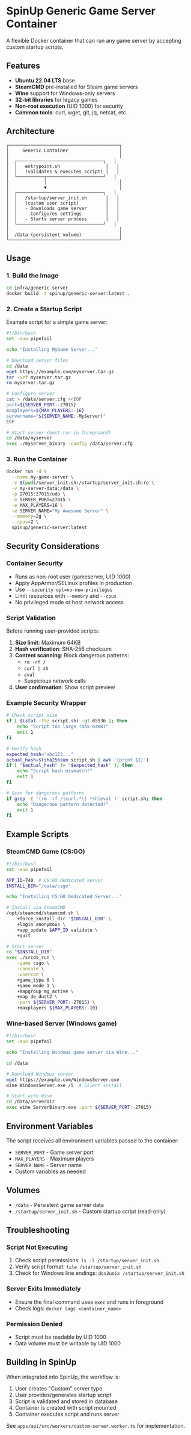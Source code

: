 # SpinUp Generic Game Server Container

A flexible Docker container that can run any game server by accepting custom startup scripts.

## Features

- **Ubuntu 22.04 LTS** base
- **SteamCMD** pre-installed for Steam game servers
- **Wine** support for Windows-only servers
- **32-bit libraries** for legacy games
- **Non-root execution** (UID 1000) for security
- **Common tools**: curl, wget, git, jq, netcat, etc.

## Architecture

```
┌─────────────────────────────────────────┐
│     Generic Container                   │
│                                         │
│  ┌────────────────────────────────┐   │
│  │   entrypoint.sh                 │   │
│  │   (validates & executes script) │   │
│  └──────────┬─────────────────────┘   │
│             │                           │
│             ▼                           │
│  ┌────────────────────────────────┐   │
│  │   /startup/server_init.sh       │   │
│  │   (custom user script)          │   │
│  │   - Downloads game server       │   │
│  │   - Configures settings         │   │
│  │   - Starts server process       │   │
│  └────────────────────────────────┘   │
│                                         │
│  /data (persistent volume)              │
└─────────────────────────────────────────┘
```

## Usage

### 1. Build the Image

```bash
cd infra/generic-server
docker build -t spinup/generic-server:latest .
```

### 2. Create a Startup Script

Example script for a simple game server:

```bash
#!/bin/bash
set -euo pipefail

echo "Installing MyGame Server..."

# Download server files
cd /data
wget https://example.com/myserver.tar.gz
tar -xzf myserver.tar.gz
rm myserver.tar.gz

# Configure server
cat > /data/server.cfg <<EOF
port=${SERVER_PORT:-27015}
maxplayers=${MAX_PLAYERS:-16}
servername="${SERVER_NAME:-MyServer}"
EOF

# Start server (must run in foreground)
cd /data/myserver
exec ./myserver_binary -config /data/server.cfg
```

### 3. Run the Container

```bash
docker run -d \
  --name my-game-server \
  -v $(pwd)/server_init.sh:/startup/server_init.sh:ro \
  -v my-server-data:/data \
  -p 27015:27015/udp \
  -e SERVER_PORT=27015 \
  -e MAX_PLAYERS=16 \
  -e SERVER_NAME="My Awesome Server" \
  --memory=2g \
  --cpus=2 \
  spinup/generic-server:latest
```

## Security Considerations

### Container Security

- Runs as non-root user (gameserver, UID 1000)
- Apply AppArmor/SELinux profiles in production
- Use `--security-opt=no-new-privileges`
- Limit resources with `--memory` and `--cpus`
- No privileged mode or host network access

### Script Validation

Before running user-provided scripts:

1. **Size limit**: Maximum 64KB
2. **Hash verification**: SHA-256 checksum
3. **Content scanning**: Block dangerous patterns:
   - `rm -rf /`
   - `curl | sh`
   - `eval`
   - Suspicious network calls
4. **User confirmation**: Show script preview

### Example Security Wrapper

```bash
# Check script size
if [ $(stat -f%z script.sh) -gt 65536 ]; then
    echo "Script too large (max 64KB)"
    exit 1
fi

# Verify hash
expected_hash="abc123..."
actual_hash=$(sha256sum script.sh | awk '{print $1}')
if [ "$actual_hash" != "$expected_hash" ]; then
    echo "Script hash mismatch!"
    exit 1
fi

# Scan for dangerous patterns
if grep -E '(rm -rf /|curl.*\| *sh|eval )' script.sh; then
    echo "Dangerous pattern detected!"
    exit 1
fi
```

## Example Scripts

### SteamCMD Game (CS:GO)

```bash
#!/bin/bash
set -euo pipefail

APP_ID=740  # CS:GO dedicated server
INSTALL_DIR="/data/csgo"

echo "Installing CS:GO Dedicated Server..."

# Install via SteamCMD
/opt/steamcmd/steamcmd.sh \
    +force_install_dir "$INSTALL_DIR" \
    +login anonymous \
    +app_update $APP_ID validate \
    +quit

# Start server
cd "$INSTALL_DIR"
exec ./srcds_run \
    -game csgo \
    -console \
    -usercon \
    +game_type 0 \
    +game_mode 1 \
    +mapgroup mg_active \
    +map de_dust2 \
    -port ${SERVER_PORT:-27015} \
    +maxplayers ${MAX_PLAYERS:-10}
```

### Wine-based Server (Windows game)

```bash
#!/bin/bash
set -euo pipefail

echo "Installing Windows game server via Wine..."

cd /data

# Download Windows server
wget https://example.com/WindowsServer.exe
wine WindowsServer.exe /S  # Silent install

# Start with Wine
cd /data/ServerDir
exec wine ServerBinary.exe -port ${SERVER_PORT:-27015}
```

## Environment Variables

The script receives all environment variables passed to the container:

- `SERVER_PORT` - Game server port
- `MAX_PLAYERS` - Maximum players
- `SERVER_NAME` - Server name
- Custom variables as needed

## Volumes

- `/data` - Persistent game server data
- `/startup/server_init.sh` - Custom startup script (read-only)

## Troubleshooting

### Script Not Executing

1. Check script permissions: `ls -l /startup/server_init.sh`
2. Verify script format: `file /startup/server_init.sh`
3. Check for Windows line endings: `dos2unix /startup/server_init.sh`

### Server Exits Immediately

- Ensure the final command uses `exec` and runs in foreground
- Check logs: `docker logs <container_name>`

### Permission Denied

- Script must be readable by UID 1000
- Data volume must be writable by UID 1000

## Building in SpinUp

When integrated into SpinUp, the workflow is:

1. User creates "Custom" server type
2. User provides/generates startup script
3. Script is validated and stored in database
4. Container is created with script mounted
5. Container executes script and runs server

See `apps/api/src/workers/custom-server.worker.ts` for implementation.
